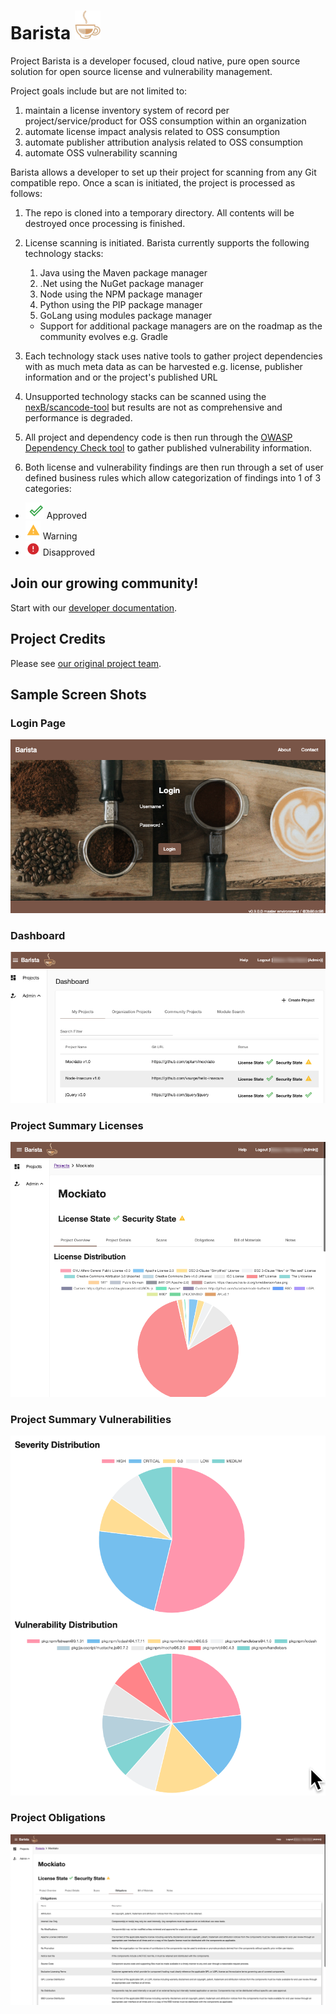 # Barista ![alt text](./barista-web/src/assets/images/barista-icon.png)

Project Barista is a developer focused, cloud native, pure open source solution for open source license and vulnerability management.  

Project goals include but are not limited to:

1. maintain a license inventory system of record per project/service/product for OSS consumption within an organization
1. automate license impact analysis related to OSS consumption
1. automate publisher attribution analysis related to OSS consumption
1. automate OSS vulnerability scanning

Barista allows a developer to set up their project for scanning from any Git compatible repo.  Once a scan is initiated, the project is processed as follows:

1. The repo is cloned into a temporary directory.  All contents will be destroyed once processing is finished.
1. License scanning is initiated.  Barista currently supports the following technology stacks:
    1. Java using the Maven package manager
    2. .Net using the NuGet package manager
    3. Node using the NPM package manager
    4. Python using the PIP package manager
    5. GoLang using modules package manager
    - Support for additional package managers are on the roadmap as the community evolves e.g. Gradle

1.  Each technology stack uses native tools to gather project dependencies with as much meta data as can be harvested e.g. license, publisher information and or the project's published URL
1. Unsupported technology stacks can be scanned using the [nexB/scancode-tool](https://github.com/nexB/scancode-toolkit) but results are not as comprehensive and performance is degraded.
1. All project and dependency code is then run through the [OWASP Dependency Check tool](https://github.com/jeremylong/DependencyCheck) to gather published vulnerability information.
1. Both license and vulnerability findings are then run through a set of  user defined business rules which allow categorization of findings into 1 of 3 categories:
  - ![alt text](./doc/images/barista-green-check.png) Approved
  - ![alt text](./doc/images/barista-yellow-warning.png) Warning
  - ![alt text](./doc/images/barista-red-stop.png) Disapproved

  ## Join our growing community!

  Start with our [developer documentation](./doc/local-dev-environment.md).

  ## Project Credits

  Please see [our original project team](./doc/barista-project-credits.md).



## Sample Screen Shots

### Login Page
![alt text](./doc/images/barista-login.png)

### Dashboard
![alt text](./doc/images/barista-dashboard.png)

### Project Summary Licenses
![alt text](./doc/images/barista-project-summary-license.png)

### Project Summary Vulnerabilities
![alt text](./doc/images/barista-project-summary-vulnerability.png)

### Project Obligations
![alt text](./doc/images/barista-project-obligations.png)
